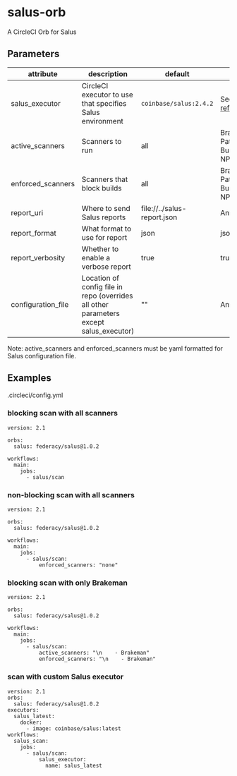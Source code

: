 # salus-orb

A CircleCI Orb for Salus

## Parameters

| attribute | description | default | options |
| --------- | ----------- | ------- | ------- |
| salus_executor | CircleCI executor to use that specifies Salus environment | `coinbase/salus:2.4.2` | See [executor reference](https://circleci.com/docs/2.0/configuration-reference/#executors-requires-version-21)|
| active_scanners | Scanners to run | all | Brakeman, PatternSearch, BundleAudit, NPMAudit |
| enforced_scanners | Scanners that block builds | all | Brakeman, PatternSearch, BundleAudit, NPMAudit |
| report_uri | Where to send Salus reports | file://../salus-report.json | Any URI |
| report_format | What format to use for report | json | json, yaml, txt |
| report_verbosity | Whether to enable a verbose report | true | true, false |
| configuration_file | Location of config file in repo (overrides all other parameters except salus_executor) | "" | Any filename |

Note: active_scanners and enforced_scanners must be yaml formatted for Salus configuration file.

## Examples

.circleci/config.yml

### blocking scan with all scanners

```
version: 2.1

orbs:
  salus: federacy/salus@1.0.2

workflows:
  main:
    jobs:
      - salus/scan
```

### non-blocking scan with all scanners

```
version: 2.1

orbs:
  salus: federacy/salus@1.0.2

workflows:
  main:
    jobs:
      - salus/scan:
          enforced_scanners: "none"
```

### blocking scan with only Brakeman

```
version: 2.1

orbs:
  salus: federacy/salus@1.0.2

workflows:
  main:
    jobs:
      - salus/scan:
          active_scanners: "\n    - Brakeman"
          enforced_scanners: "\n    - Brakeman"
```

### scan with custom Salus executor

```
version: 2.1
orbs:
  salus: federacy/salus@1.0.2
executors:
  salus_latest:
    docker:
      - image: coinbase/salus:latest
workflows:
  salus_scan:
    jobs: 
      - salus/scan:
          salus_executor:
            name: salus_latest
```
